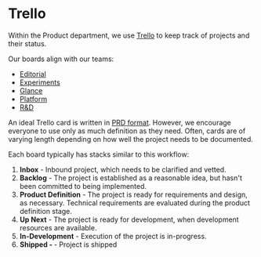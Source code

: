 # Trello

Within the Product department, we use [Trello](https://trello.com/) to keep track of projects and their status.

Our boards align with our teams:

* [Editorial](https://trello.com/b/sUHD6JBM/editorial-team)
* [Experiments](https://trello.com/b/Ec4YVyDY/ux-experiments)
* [Glance](https://trello.com/b/vpFFzXRe/aud-dev-glance-team)
* [Platform](https://trello.com/b/jaeVZVAE/platform-team)
* [R&D](https://trello.com/b/PbWUh6ua/tech-r-d)

An ideal Trello card is written in [PRD format](http://en.wikipedia.org/wiki/Product_requirements_document). However, we encourage everyone to use only as much definition as they need. Often, cards are of varying length depending on how well the project needs to be documented.

Each board typically has stacks similar to this workflow:

1. **Inbox** - Inbound project, which needs to be clarified and vetted.
1. **Backlog** - The project is established as a reasonable idea, but hasn't been committed to being implemented.
1. **Product Definition** - The project is ready for requirements and design, as necessary. Technical requirements are evaluated during the product definition stage.
1. **Up Next** - The project is ready for development, when development resources are available.
1. **In-Development** - Execution of the project is in-progress.
1. **Shipped - <date>** - Project is shipped
